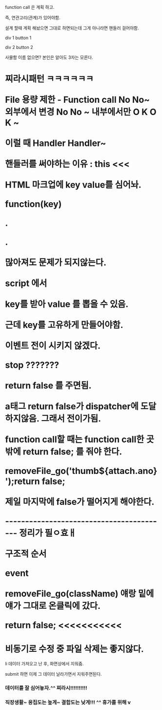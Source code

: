 function call 은 계획 하고.

즉, 연관고리(관계)가 있어야함.



설계 할때 계획 해놨으면 그대로 하면되는데 그게 아니라면 핸들러 걸어야함.



div 1 button 1

div 2 button 2



사물함 이름 없으면? 본인은 알아도 3자는 모른다.



<h1>찌라시패턴 ㅋㅋㅋㅋㅋㅋ



File 용량 제한 - Function call No No~ 외부에서 변경 No No ~ 내부에서만 O K O K ~

이럴 때 Handler Handler~



핸들러를 써야하는 이유 : this <<< 



HTML 마크업에 key value를 심어놔.

function(key)

.

.

많아져도 문제가 되지않는다.

script 에서 

key를 받아 value 를 뽑을 수 있음.

근데 key를 고유하게 만들어야함. 



이벤트 전이 시키지 않겠다.

stop ??????? 

return false 를 주면됨.

a태그 return false가 dispatcher에 도달하지않음. 그래서 전이가됨.



function call할 때는  function call한 곳 밖에 return false; 를 줘야 한다.

removeFile_go('thumb${attach.ano}');return false;

제일 마지막에 false가 떨어지게 해야한다.

----------------------------------------- 정리가 필ㅇ효ㅐ



구조적 순서

event

removeFile_go(className)            얘랑 밑에 얘가 그대로 온클릭에 갔다.

return false;                                            <<<<<<<<<<<



# 비동기로 수정 중 파일 삭제는 좋지않다.



li 데이터 가져오고 난 후,  화면상에서 지워줌.

submit 하면 이제 그 데이터 날라가면서 지워주면된다.

<h3> 데이터를 잘 심어놓자.^^  찌라시!!!!!!!!!!



<h3> 직장생활~ 응집도는 높게~ 결합도는 낮게!!! ^^ 휴가를 위해 v

